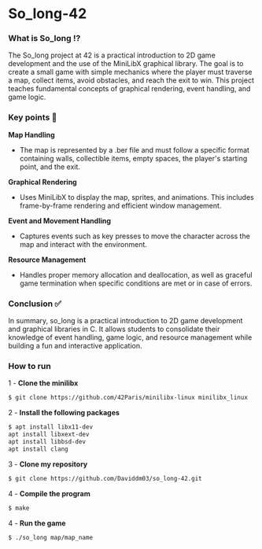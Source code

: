# So_long-42
<h3>What is So_long ⁉️</h3>
The So_long project at 42 is a practical introduction to 2D game development and the use of the MiniLibX graphical library. The goal is to create a small game with simple mechanics where the player must traverse a map, collect items, avoid obstacles, and reach the exit to win. This project teaches fundamental concepts of graphical rendering, event handling, and game logic.

<h3>Key points 🔑</h3>

**Map Handling**
- The map is represented by a .ber file and must follow a specific format containing walls, collectible items, empty spaces, the player's starting point, and the exit.

**Graphical Rendering**
- Uses MiniLibX to display the map, sprites, and animations. This includes frame-by-frame rendering and efficient window management.

**Event and Movement Handling**
- Captures events such as key presses to move the character across the map and interact with the environment.

**Resource Management**
- Handles proper memory allocation and deallocation, as well as graceful game termination when specific conditions are met or in case of errors.

<h3>Conclusion ✅</h3>
In summary, so_long is a practical introduction to 2D game development and graphical libraries in C. It allows students to consolidate their knowledge of event handling, game logic, and resource management while building a fun and interactive application.

<h3>How to run</h3>

1 - **Clone the minilibx**
```bash
$ git clone https://github.com/42Paris/minilibx-linux minilibx_linux
```

2 - **Install the following packages**
```bash
$ apt install libx11-dev
apt install libxext-dev
apt install libbsd-dev
apt install clang
```

3 - **Clone my repository**
```bash
$ git clone https://github.com/Daviddm03/so_long-42.git
```

4 - **Compile the program**
```bash
$ make
```

4 - **Run the game**
```bash
$ ./so_long map/map_name
```
